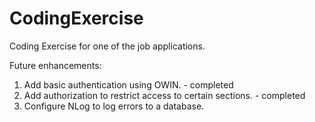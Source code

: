 # CodingExercise
Coding Exercise for one of the job applications.

Future enhancements:
1. Add basic authentication using OWIN. - completed
2. Add authorization to restrict access to certain sections. - completed
3. Configure NLog to log errors to a database.

